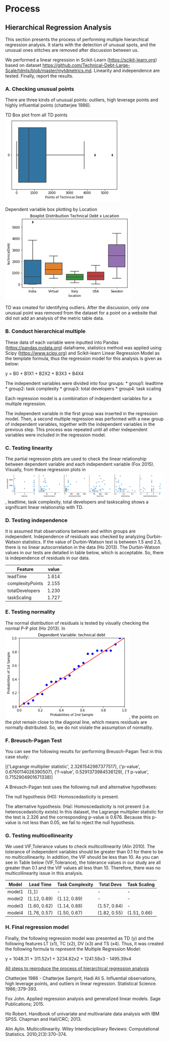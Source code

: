 # Process

## Hierarchical Regression Analysis

This section presents the process of performing multiple hierarchical regression analysis. It starts with the detection of unusual spots, and the unusual ones
stitches are removed after discussion between us.

We performed a linear regression in Scikit-Learn (https://scikit-learn.org) based on dataset https://github.com/Technical-Debt-Large-Scale/tdmls/blob/master/mytdmetrics.md. Linearity and independence are tested. Finally, report the results.

### A. Checking unusual points

There are three kinds of unusual points: outliers, high leverage points and highly influential points (chatterjee 1986). 

TD Box plot from all TD points ![alt text][TD-Boxplotall]

Dependent variable box plotting by Location ![alt text][TD-Boxplot]

TD was created for identifying outliers. After the discussion, only one unusual point was removed from the dataset for a point on a website that did not add an analysis of the metric table data.

### B. Conduct hierarchical multiple

These data of each variable were inputted into Pandas (https://pandas.pydata.org) dataframe, statistics method was applied using Scipy (https://www.scipy.org) and Scikit-learn Linear Regression Model as the template formula, thus the regression model for this analysis is given as below:

y = B0 + B1X1 + B2X2 + B3X3 + B4X4

The independent variables were divided into four groups: 
    * group1: leadtime
    * group2: task complexity
    * group3: total developers
    * group4: task scaling

Each regression model is a combination of independent variables for a multiple regression.

The independent variable in the first group was inserted in the regression model. Then, a second multiple regression was performed with a new group of independent variables, together with the independent variables in the previous step. This process was repeated until all other independent variables were included in the regression model.

### C. Testing linearity

The partial regression plots are used to check the linear relationship between dependent variable and each independent variable (Fox 2015). Visually, from these regression plots in ![alt text][Regression], leadtime, task complexity, total developers and taskscaling shows a significant linear relationship with TD.

### D. Testing independence

It is assumed that observations between and within groups are independent. Independence of residuals was checked by analyzing Durbin-Watson statistics. If the value of Durbin-Watson test is between 1.5 and 2.5, there is no linear autocorrelation in the data (Ho 2013). The Durbin-Watson values in our tests are detailed in table below, which is acceptable. So, there is independence of residuals in our data.

| 	Feature 		   | value  | 
|-----------------|--------|
| leadTime			|	1.614	|
| complexityPoints| 	2.155	|
| totalDevelopers	| 	1.230	|
| taskScaling		| 	1.727	|

### E. Testing normality

The normal distribution of residuals is tested by visually checking the normal P-P plot (Ho 2013). In ![alt text][PPplot], the points on the plot remain close to the diagonal line, which means residuals are normally distributed. So, we do not violate the assumption of normality.

### F. Breusch-Pagan Test

You can see the following results for performing Breusch-Pagan Test in this case study: 

[('Lagrange multiplier statistic', 2.3261542987377517), ('p-value', 0.6760114026390507), ('f-value', 0.5291373984536129), ('f p-value', 0.7152904901671338)]

A Breusch-Pagan test uses the following null and alternative hypotheses:

The null hypothesis (H0): Homoscedasticity is present. 

The alternative hypothesis: (Ha): Homoscedasticity is not present (i.e. heteroscedasticity exists) In this dataset, the Lagrange multiplier statistic for the test is 2.326 and the corresponding p-value is 0.676. Because this p-value is not less than 0.05, we fail to reject the null hypothesis.

### G. Testing multicollinearity

We used VIF,Tolerance values to check multicollinearity (Alin 2010). The tolerance of independent variables should be greater than 0.1 for there to be no multicollinearity. In addition, the VIF should be less than 10. As you can see in Table below (VIF,Tolerance), the tolerance values in our study are all greater than 0.1 and the VIF values all less than 10. Therefore, there was no multicollinearity issue in this analysis.

| Model 	   | Lead Time 		| Task Complexity 	| Total Devs 	   | Task Scaling    |
|-----------|-----------------|--------------------|-----------------|-----------------|
| model1 	|    (1,1) 			| -              	   | -               | -               |
| model2 	|    (1.12, 0.89) | (1.12, 0.89) 		|  -              | -               |
| model3 	|    (1.60, 0.62) | (1.14, 0.88) 		| (1.57, 0.64) 	| -               |
| model4 	|    (1.76, 0.57) | (1.50, 0.67) 		| (1.82, 0.55) 	| (1.51, 0.66)    |

### H. Final regression model

Finally, the following regression model was presented as TD (y) and the following features LT (x1), TC (x2), DV (x3) and TS (x4). Thus, it was created the following formula  to represent the Multiple Regression Model:

y = 1048.31 + 311.52x1 + 3234.82x2 + 1241.58x3 - 1495.39x4

[All steps to reproduce the process of hierarchical regression analysis](https://github.com/Technical-Debt-Large-Scale/tdmls/blob/master/Regression_analysis.ipynb) 

Chatterjee 1986 - Chatterjee Samprit, Hadi Ali S. Influential observations, high leverage points, and outliers in linear regression. Statistical Science. 1986;:379–393.

Fox John. Applied regression analysis and generalized linear models. Sage Publications; 2015.

Ho Robert. Handbook of univariate and multivariate data analysis with IBM SPSS. Chapman and Hall/CRC; 2013.

Alin Aylin. Multicollinearity. Wiley Interdisciplinary Reviews: Computational Statistics. 2010;2(3):370–374.


[TD-Boxplot]: https://github.com/Technical-Debt-Large-Scale/tdmls/blob/master/pictures/TDM-Boxplot.png "TD Bloxplot"
[Regression]: https://github.com/Technical-Debt-Large-Scale/tdmls/blob/master/pictures/Regression.png "Regression partial plots of independent variables against TD"
[PPplot]: https://github.com/Technical-Debt-Large-Scale/tdmls/blob/master/pictures/PPplot.png
[TD-Boxplotall]: https://github.com/Technical-Debt-Large-Scale/tdmls/blob/master/pictures/TD-Boxplot.png
